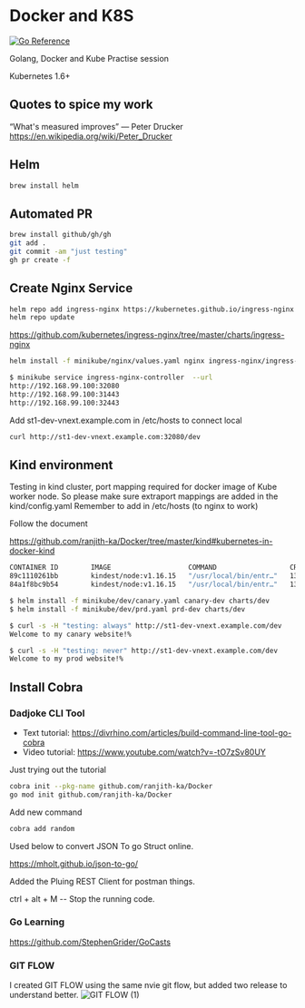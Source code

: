 # Docker and K8S

[![Go Reference](https://pkg.go.dev/badge/github.com/ranjith-ka/Docker.svg)](https://pkg.go.dev/github.com/ranjith-ka/Docker)

Golang, Docker and Kube Practise session

Kubernetes 1.6+

## Quotes to spice my work

“What's measured improves”
― Peter Drucker
<https://en.wikipedia.org/wiki/Peter_Drucker>

## Helm

```bash
brew install helm
```

## Automated PR

```bash
brew install github/gh/gh
git add .
git commit -am "just testing"
gh pr create -f
```

## Create Nginx Service

```bash
helm repo add ingress-nginx https://kubernetes.github.io/ingress-nginx
helm repo update
```

<https://github.com/kubernetes/ingress-nginx/tree/master/charts/ingress-nginx>

```bash
helm install -f minikube/nginx/values.yaml nginx ingress-nginx/ingress-nginx
```

```bash
$ minikube service ingress-nginx-controller  --url
http://192.168.99.100:32080
http://192.168.99.100:31443
http://192.168.99.100:32443
```

Add st1-dev-vnext.example.com in /etc/hosts to connect local

```bash
curl http://st1-dev-vnext.example.com:32080/dev
```

## Kind environment

Testing in kind cluster, port mapping required for docker image of Kube worker node. So please make sure extraport mappings are added in the kind/config.yaml
Remember to add in /etc/hosts (to nginx to work)

Follow the document

<https://github.com/ranjith-ka/Docker/tree/master/kind#kubernetes-in-docker-kind>

```bash
CONTAINER ID        IMAGE                   COMMAND                  CREATED             STATUS              PORTS                       NAMES
89c1110261bb        kindest/node:v1.16.15   "/usr/local/bin/entr…"   13 minutes ago      Up 13 minutes       127.0.0.1:65273->6443/tcp   openfaas-control-plane
84a1f8bc9b54        kindest/node:v1.16.15   "/usr/local/bin/entr…"   13 minutes ago      Up 13 minutes       0.0.0.0:32080->32080/tcp    openfaas-worker
```

```bash
$ helm install -f minikube/dev/canary.yaml canary-dev charts/dev
$ helm install -f minikube/dev/prd.yaml prd-dev charts/dev

$ curl -s -H "testing: always" http://st1-dev-vnext.example.com/dev
Welcome to my canary website!%

$ curl -s -H "testing: never" http://st1-dev-vnext.example.com/dev
Welcome to my prod website!%
```

## Install Cobra

### Dadjoke CLI Tool

-   Text tutorial: <https://divrhino.com/articles/build-command-line-tool-go-cobra>
-   Video tutorial: <https://www.youtube.com/watch?v=-tO7zSv80UY>

Just trying out the tutorial

```bash
cobra init --pkg-name github.com/ranjith-ka/Docker
go mod init github.com/ranjith-ka/Docker
```

Add new command

```bash
cobra add random
```

Used below to convert JSON To go Struct online.

<https://mholt.github.io/json-to-go/>

Added the Pluing REST Client for postman things.

ctrl + alt + M -- Stop the running code.

### Go Learning

<https://github.com/StephenGrider/GoCasts>

### GIT FLOW

I created GIT FLOW using the same nvie git flow, but added two release to understand better.
![GIT FLOW (1)](https://user-images.githubusercontent.com/33622670/128872191-266329c3-47ac-40cb-9ee6-c067bb733c2c.jpeg)
